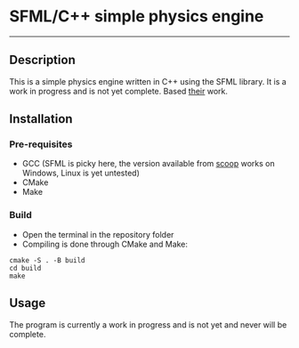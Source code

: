 # SFML/C++ simple physics engine
---
## Description
This is a simple physics engine written in C++ using the SFML library. It is a work in progress and is not yet complete. Based [their](https://github.com/johnBuffer) work.

## Installation
### Pre-requisites
- GCC (SFML is picky here, the version available from [scoop](https://scoop.sh/) works on Windows, Linux is yet untested)
- CMake
- Make

### Build
- Open the terminal in the repository folder
- Compiling is done through CMake and Make:

```shell
cmake -S . -B build
cd build
make
```

## Usage
The program is currently a work in progress and is not yet and never will be complete.
